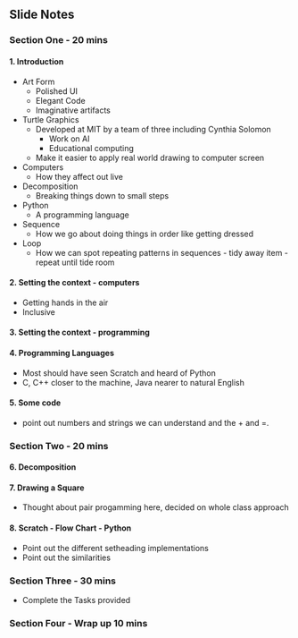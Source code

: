 ## Slide Notes

### Section One  - 20 mins 

#### 1. Introduction 
 - Art Form
	- Polished UI
	- Elegant Code
	- Imaginative artifacts
 - Turtle Graphics
	- Developed at MIT by a team of three including Cynthia Solomon
		- Work on AI
		- Educational computing
	- Make it easier to apply real world drawing to computer screen
 - Computers
	- How they affect out live
 - Decomposition
	- Breaking things down to small steps
 - Python
	- A programming language
 - Sequence 
	- How we go about doing things in order like getting dressed
 - Loop
	- How we can spot repeating patterns in sequences - tidy away item - repeat until tide room
	
#### 2. Setting the context - computers
 - Getting hands in the air
 - Inclusive
 
#### 3. Setting the context - programming
 
#### 4. Programming Languages
 - Most should have seen Scratch and heard of Python
 - C, C++ closer to the machine, Java nearer to natural English
 
#### 5. Some code 
 - point out numbers and strings we can understand and the + and =.

### Section Two  - 20 mins  

#### 6. Decomposition 
  
#### 7. Drawing a Square
 - Thought about pair progamming here, decided on whole class approach
 
#### 8. Scratch - Flow Chart - Python
 - Point out the different setheading implementations
 - Point out the similarities

### Section Three - 30 mins
 - Complete the Tasks provided 
 
### Section Four - Wrap up 10 mins 

 
 
 
 
 
	
	
